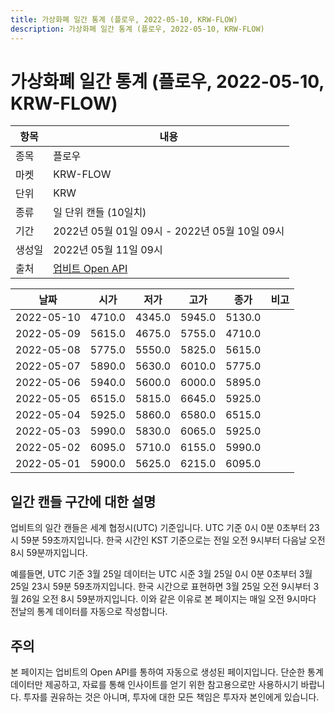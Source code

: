 ```yaml
---
title: 가상화폐 일간 통계 (플로우, 2022-05-10, KRW-FLOW)
description: 가상화폐 일간 통계 (플로우, 2022-05-10, KRW-FLOW)
---
```



가상화폐 일간 통계 (플로우, 2022-05-10, KRW-FLOW)
===

|항목|내용|
|--|--|
|종목|플로우|
|마켓|KRW-FLOW|
|단위|KRW|
|종류|일 단위 캔들 (10일치)|
|기간|2022년 05월 01일 09시 - 2022년 05월 10일 09시|
|생성일|2022년 05월 11일 09시|
|출처|[업비트 Open API](https://docs.upbit.com)|


|날짜|시가|저가|고가|종가|비고|
|--|--|--|--|--|--|
|2022-05-10|4710.0|4345.0|5945.0|5130.0|    |
|2022-05-09|5615.0|4675.0|5755.0|4710.0|    |
|2022-05-08|5775.0|5550.0|5825.0|5615.0|    |
|2022-05-07|5890.0|5630.0|6010.0|5775.0|    |
|2022-05-06|5940.0|5600.0|6000.0|5895.0|    |
|2022-05-05|6515.0|5815.0|6645.0|5925.0|    |
|2022-05-04|5925.0|5860.0|6580.0|6515.0|    |
|2022-05-03|5990.0|5830.0|6065.0|5925.0|    |
|2022-05-02|6095.0|5710.0|6155.0|5990.0|    |
|2022-05-01|5900.0|5625.0|6215.0|6095.0|    |


일간 캔들 구간에 대한 설명
---


업비트의 일간 캔들은 세계 협정시(UTC) 기준입니다. 
UTC 기준 0시 0분 0초부터 23시 59분 59초까지입니다. 
한국 시간인 KST 기준으로는 전일 오전 9시부터 다음날 오전 8시 59분까지입니다. 


예를들면, UTC 기준 3월 25일 데이터는 UTC 시준 3월 25일 0시 0분 0초부터 3월 25일 23시 59분 59초까지입니다. 
한국 시간으로 표현하면 3월 25일 오전 9시부터 3월 26일 오전 8시 59분까지입니다. 
이와 같은 이유로 본 페이지는 매일 오전 9시마다 전날의 통계 데이터를 자동으로 작성합니다. 


주의
---


본 페이지는 업비트의 Open API를 통하여 자동으로 생성된 페이지입니다. 
단순한 통계 데이터만 제공하고, 자료를 통해 인사이트를 얻기 위한 참고용으로만 사용하시기 바랍니다. 
투자를 권유하는 것은 아니며, 투자에 대한 모든 책임은 투자자 본인에게 있습니다. 
